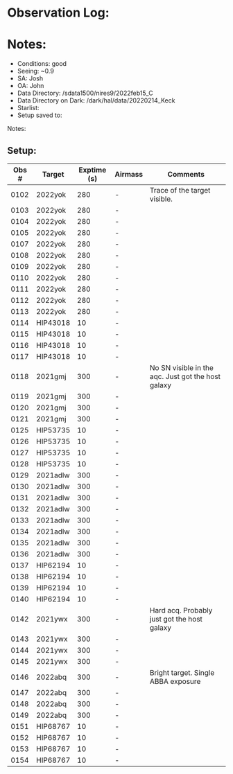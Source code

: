 # Observation Log:

# Notes:

* Conditions: good
* Seeing: ~0.9
* SA: Josh
* OA: John
* Data Directory: /sdata1500/nires9/2022feb15_C
* Data Directory on Dark: /dark/hal/data/20220214_Keck
* Starlist: 
* Setup saved to: 

Notes:


## Setup:


| Obs #     | Target      | Exptime (s) | Airmass | Comments                                                   |
|-----------|-------------|-------------|---------|------------------------------------------------------------|
|0102       |   2022yok   |280          |    -    | Trace of the target visible.
|0103       |   2022yok   |280          |    -    | 
|0104       |   2022yok   |280          |    -    | 
|0105       |   2022yok   |280          |    -    | 
|0107       |   2022yok   |280          |    -    | 
|0108       |   2022yok   |280          |    -    | 
|0109       |   2022yok   |280          |    -    | 
|0110       |   2022yok   |280          |    -    | 
|0111       |   2022yok   |280          |    -    | 
|0112       |   2022yok   |280          |    -    | 
|0113       |   2022yok   |280          |    -    | 
|0114       |   HIP43018  |10           |    -    | 
|0115       |   HIP43018  |10           |    -    | 
|0116       |   HIP43018  |10           |    -    | 
|0117       |   HIP43018  |10           |    -    | 
|0118       |   2021gmj   |300          |    -    | No SN visible in the aqc. Just got the host galaxy
|0119       |   2021gmj   |300          |    -    |
|0120       |   2021gmj   |300          |    -    |
|0121       |   2021gmj   |300          |    -    |
|0125       |   HIP53735  |10           |    -    | 
|0126       |   HIP53735  |10           |    -    | 
|0127       |   HIP53735  |10           |    -    | 
|0128       |   HIP53735  |10           |    -    | 
|0129       |   2021adlw  |300          |    -    | 
|0130       |   2021adlw  |300          |    -    | 
|0131       |   2021adlw  |300          |    -    | 
|0132       |   2021adlw  |300          |    -    | 
|0133       |   2021adlw  |300          |    -    | 
|0134       |   2021adlw  |300          |    -    | 
|0135       |   2021adlw  |300          |    -    | 
|0136       |   2021adlw  |300          |    -    | 
|0137       |   HIP62194  |10           |    -    | 
|0138       |   HIP62194  |10           |    -    | 
|0139       |   HIP62194  |10           |    -    | 
|0140       |   HIP62194  |10           |    -    | 
|0142       |   2021ywx   |300          |    -    | Hard acq. Probably just got the host galaxy
|0143       |   2021ywx   |300          |    -    |
|0144       |   2021ywx   |300          |    -    |
|0145       |   2021ywx   |300          |    -    |
|0146       |   2022abq   |300          |    -    | Bright target. Single ABBA exposure
|0147       |   2022abq   |300          |    -    |
|0148       |   2022abq   |300          |    -    |
|0149       |   2022abq   |300          |    -    |
|0151       |   HIP68767  |10           |    -    |
|0152       |   HIP68767  |10           |    -    |
|0153       |   HIP68767  |10           |    -    |
|0154       |   HIP68767  |10           |    -    |
